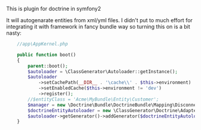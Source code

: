 This is plugin for doctrine in symfony2

It will autogenarate entities from xml/yml files. I didn't put to much effort for integrating it with framework in fancy bundle way
so turning this on is a bit nasty:

```php
    //app\AppKernel.php

    public function boot()
    {
        parent::boot();
        $autoloader = \ClassGenerator\Autoloader::getInstance();
        $autoloader
            ->setCachePath(__DIR__ . '\cache\\' . $this->environment)
            ->setEnabledCache($this->environment != 'dev')
            ->register();
        //$entityClass = 'Acme\MyBundle\Entity\Customer';
        $manager = new \Doctrine\Bundle\DoctrineBundle\Mapping\DisconnectedMetadataFactory($this->getContainer()->get('doctrine'));
        $doctrineEntityAutoloader = new \ClassGenerator\Doctrine\AdapterGenerator($manager);
        $autoloader->getGenerator()->addGenerator($doctrineEntityAutoloader);
    }
```